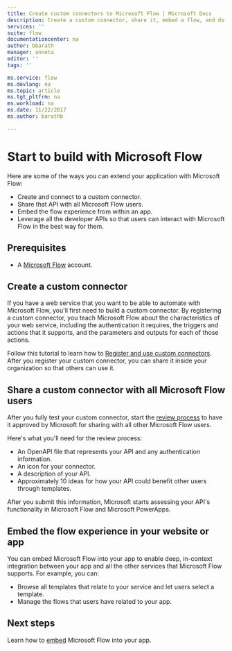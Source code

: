 ```yaml
---
title: Create custom connectors to Microsoft Flow | Microsoft Docs
description: Create a custom connector, share it, embed a flow, and do much more.
services: ''
suite: flow
documentationcenter: na
author: bbarath
manager: anneta
editor: ''
tags: ''

ms.service: flow
ms.devlang: na
ms.topic: article
ms.tgt_pltfrm: na
ms.workload: na
ms.date: 11/22/2017
ms.author: barathb

---
```

# Start to build with Microsoft Flow

Here are some of the ways you can extend your application with Microsoft Flow:

* Create and connect to a custom connector.
* Share that API with all Microsoft Flow users.
* Embed the flow experience from within an app.
* Leverage all the developer APIs so that users can interact with Microsoft Flow in the best way for them.

## Prerequisites

* A [Microsoft Flow](https://flow.microsoft.com) account.

## Create a custom connector

If you have a web service that you want to be able to automate with Microsoft Flow, you'll first need to build a custom connector. By registering a custom connector, you teach Microsoft Flow about the characteristics of your web service, including the authentication it requires, the triggers and actions that it supports, and the parameters and outputs for each of those actions.

Follow this tutorial to learn how to [Register and use custom connectors](https://powerapps.microsoft.com/tutorials/register-custom-api/). After you register your custom connector, you can share it inside your organization so that others can use it.

## Share a custom connector with all Microsoft Flow users

After you fully test your custom connector, start the [review process](https://flow.microsoft.com/blog/calling-all-saas-apps-now-you-can-build-your-own-connector-for-flow-and-logic-apps/) to have it approved by Microsoft for sharing with all other Microsoft Flow users.

Here's what you'll need for the review process:

* An OpenAPI file that represents your API and any authentication information.
* An icon for your connector.
* A description of your API.
* Approximately 10 ideas for how your API could benefit other users through templates.

After you submit this information, Microsoft starts assessing your API's functionality in Microsoft Flow and Microsoft PowerApps.

## Embed the flow experience in your website or app

You can embed Microsoft Flow into your app to enable deep, in-context integration between your app and all the other services that Microsoft Flow supports. For example, you can:

* Browse all templates that relate to your service and let users select a template.
* Manage the flows that users have related to your app.

## Next steps

Learn how to [embed](embed-flow-dev.md) Microsoft Flow into your app.
